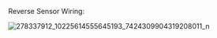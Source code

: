 Reverse Sensor Wiring:

![278337912_10225614555645193_7424309904319208011_n](https://github.com/drbluetongue/eunoscosmo/assets/12694883/170bd36d-c1d3-4bfb-a248-a2935e32076c)
